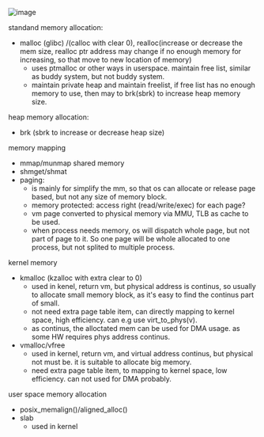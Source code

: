 ![image](https://github.com/upempty/pynote/assets/52414719/64f636ed-3115-41a0-ba0d-dec9fa4dc301)


standand memory allocation:
- malloc (glibc) /(calloc with clear 0), realloc(increase or decrease the mem size, realloc ptr address may change if no enough memory for increasing, so that move to new location of memory)
  - uses ptmalloc or other ways in userspace. maintain free list, similar as buddy system, but not buddy system.
  - maintain private heap and maintain freelist, if free list has no enough memory to use, then may to brk(sbrk) to increase heap memory size.
 
heap memory allocation:
- brk (sbrk to increase or decrease heap size)

memory mapping
- mmap/munmap
shared memory
- shmget/shmat
- paging: 
  - is mainly for simplify the mm, so that os can allocate or release page based, but not any size of memory block.  
  - memory protected: access right (read/write/exec) for each page?  
  - vm page converted to physical memory via MMU, TLB as cache to be used.  
  - when process needs memory, os will dispatch whole page, but not part of page to it. So one page will be whole allocated to one process, but not splited to multiple process.



kernel memory
- kmalloc (kzalloc with extra clear to 0)
  -  used in kenel, return vm, but physical address is continus, so usually to allocate small memory block, as it's easy to find the continus part of small.
  -  not need extra page table item, can directly mapping to kernel space, high efficiency. can e.g use virt_to_phys(v).
  -  as continus, the alloctated mem can be used for DMA usage. as some HW requires phys address continus.
- vmalloc/vfree
  - used in kernel, return vm, and virtual address continus, but physical not must be. it is suitable to allocate big memory.
  - need extra page table item, to mapping to kernel space, low efficiency. can not used for DMA probably.
 
user space memory allocation
  - posix_memalign()/aligned_alloc()
- slab
  - used in kernel
